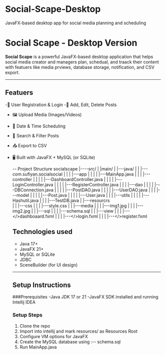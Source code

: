 # Social-Scape-Desktop
JavaFX-based desktop app for social media planning and scheduling

# Social Scape - Desktop Version

**Social Scape** is a powerful JavaFX-based desktop application that helps social media creator and managers plan, schedual, and traack their content with featuers like media prviews, database storage, notification, and CSV export.

------

## Featuers 

-🔐 User Registration & Login
-📝 Add, Edit, Delete Posts
- 🖼 Upload Media (Images/Videos)
- 📅 Date & Time Scheduling
- 🔎 Search & Filter Posts
- 📤 Export to CSV
- 🖥 Built with JavaFX + MySQL (or SQLite)

  --
  Project Structure
  socialscape
  |----src/
  |   |main/
  |      |---java/
  |      |   |---com.sufiyan.socialsocial
  |      |   |  |---app
  |      |   |  | |---MainApp.java
  |      |   |  |---controller
  |      |   |  |  |---DashboardController.java
  |      |   |  |  |---LoginController.java
  |      |   |  |  |---RegisterController.java
  |      |   |  |---dao
  |      |   |  |  |---DBConnection.java
  |      |   |  |  |---PostDAO.java
  |      |   |  |  |---UserDAO.java
  |      |   |  |---model
  |      |   |  |  |---Post.java
  |      |   |  |  |---User.java
  |      |   |  |---utils
  |      |   |  |  |---Hashutil.java
  |      |   |  |---TestDB.java
  |      |---resourcrs   
  |      |   |---css
  |      |   |  |---style.css
  |      |   |---media 
  |      |   |  |---img1.jpg
  |      |   |  |---img2.jpg
  |      |   |---sql
  |      |   |  |---schema.sql
  |      |   |---view
  |      |   |  |---</>dashboaard.fxml
  |      |   |  |---</>login.fxml
  |      |   |  |---</>register.fxml

  ## Technologies used
  - Java 17+
  - JavaFX 21+
  - MySQL or SQLite
  - JDBC
  - SceneBuilder (for UI design)
 
  ----
  ## Setup Instructions
  ###Prerequisites
  -Java JDK 17 or 21
  -JavaFX SDK installed and running
  Intellij IDEA

  ### Setup Steps
  1. Clone the repo
  2. Import into intellij and mark resources/ as Resources Root
  3. Configure VM options for JavaFX
  4. Create the MySQL database using :-- schema.sql
  5. Run MainApp.java
